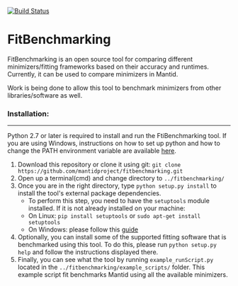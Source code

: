 [![Build Status](https://travis-ci.com/mantidproject/fitbenchmarking.svg?branch=master)](https://travis-ci.com/mantidproject/fitbenchmarking)

# FitBenchmarking
FitBenchmarking is an open source tool for comparing different minimizers/fitting frameworks based on their accuracy and runtimes.
Currently, it can be used to compare minimizers in Mantid.

Work is being done to allow this tool to benchmark minimizers from other libraries/software as well.


### Installation:
---
Python 2.7 or later is required to install and run the FtiBenchmarking tool. If you are using Windows, instructions on how to set up python and how to change the PATH environment variable are available [here](https://anthonydebarros.com/2018/06/21/setting-up-python-in-windows-10/).

1. Download this repository or clone it using git:
`git clone https://github.com/mantidproject/fitbenchmarking.git`
2. Open up a terminal(cmd) and change directory to `../fitbenchmarking/`
3. Once you are in the right directory, type `python setup.py install` to install the tool's external package dependencies.
    * To perform this step, you need to have the `setuptools` module installed. If it is not already installed on your machine:
    * On Linux: `pip install setuptools` or `sudo apt-get install setuptools`
    * On Windows: please follow this [guide](https://packaging.python.org/tutorials/installing-packages/)
4. Optionally, you can install some of the supported fitting software that is benchmarked using this tool. To do this, please run `python setup.py help` and follow the instructions displayed there.
5. Finally, you can see what the tool by running `example_runScript.py` located in the `../fitbenchmarking/example_scripts/` folder. This example script fit benchmarks Mantid using all the available minimizers.



